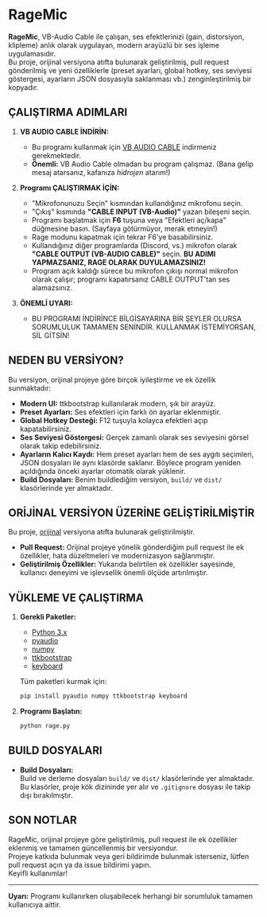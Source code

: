 # RageMic

**RageMic**, VB-Audio Cable ile çalışan, ses efektlerinizi (gain, distorsiyon, klipleme) anlık olarak uygulayan, modern arayüzlü bir ses işleme uygulamasıdır.  
Bu proje, orijinal versiyona atıfta bulunarak geliştirilmiş, pull request gönderilmiş ve yeni özelliklerle (preset ayarları, global hotkey, ses seviyesi göstergesi, ayarların JSON dosyasıyla saklanması vb.) zenginleştirilmiş bir kopyadır.

## ÇALIŞTIRMA ADIMLARI

1. **VB AUDIO CABLE İNDİRİN:**
   - Bu programı kullanmak için [VB AUDIO CABLE](https://vb-audio.com/Cable/index.htm) indirmeniz gerekmektedir.
   - **Önemli:** VB Audio Cable olmadan bu program çalışmaz. (Bana gelip mesaj atarsanız, kafanıza *hidrojen* atarım!)

2. **Programı ÇALIŞTIRMAK İÇİN:**
   - "Mikrofonunuzu Seçin" kısmından kullandığınız mikrofonu seçin.
   - "Çıkış" kısmında **"CABLE INPUT (VB-Audio)"** yazan bileşeni seçin.
   - Programı başlatmak için **F6** tuşuna veya "Efektleri aç/kapa" düğmesine basın. (Sayfaya götürmüyor, merak etmeyin!)
   - Rage modunu kapatmak için tekrar F6'ye basabilirsiniz.
   - Kullandığınız diğer programlarda (Discord, vs.) mikrofon olarak **"CABLE OUTPUT (VB-AUDIO CABLE)"** seçin. **BU ADIMI YAPMAZSANIZ, RAGE OLARAK DUYULAMAZSINIZ!**
   - Program açık kaldığı sürece bu mikrofon çıkışı normal mikrofon olarak çalışır; programı kapatırsanız CABLE OUTPUT'tan ses alamazsınız.

3. **ÖNEMLİ UYARI:**
   - BU PROGRAMI İNDİRİNCE BİLGİSAYARINA BİR ŞEYLER OLURSA SORUMLULUK TAMAMEN SENİNDİR. KULLANMAK İSTEMİYORSAN, SİL GİTSİN!

## NEDEN BU VERSİYON?

Bu versiyon, orijinal projeye göre birçok iyileştirme ve ek özellik sunmaktadır:
- **Modern UI:** ttkbootstrap kullanılarak modern, şık bir arayüz.
- **Preset Ayarları:** Ses efektleri için farklı ön ayarlar eklenmiştir.
- **Global Hotkey Desteği:** F12 tuşuyla kolayca efektleri açıp kapatabilirsiniz.
- **Ses Seviyesi Göstergesi:** Gerçek zamanlı olarak ses seviyesini görsel olarak takip edebilirsiniz.
- **Ayarların Kalıcı Kaydı:** Hem preset ayarları hem de ses aygıtı seçimleri, JSON dosyaları ile aynı klasörde saklanır. Böylece program yeniden açıldığında önceki ayarlar otomatik olarak yüklenir.
- **Build Dosyaları:** Benim buildlediğim versiyon, `build/` ve `dist/` klasörlerinde yer almaktadır.

## ORİJİNAL VERSİYON ÜZERİNE GELİŞTİRİLMİŞTİR

Bu proje, [orijinal](https://github.com/goblinhanyikan/RAGEMIC) versiyona atıfta bulunarak geliştirilmiştir.  
- **Pull Request:** Orijinal projeye yönelik gönderdiğim pull request ile ek özellikler, hata düzeltmeleri ve modernizasyon sağlanmıştır.
- **Geliştirilmiş Özellikler:** Yukarıda belirtilen ek özellikler sayesinde, kullanıcı deneyimi ve işlevsellik önemli ölçüde artırılmıştır.

## YÜKLEME VE ÇALIŞTIRMA

1. **Gerekli Paketler:**
   - [Python 3.x](https://www.python.org/downloads/)
   - [pyaudio](https://pypi.org/project/PyAudio/)
   - [numpy](https://pypi.org/project/numpy/)
   - [ttkbootstrap](https://pypi.org/project/ttkbootstrap/)
   - [keyboard](https://pypi.org/project/keyboard/)

   Tüm paketleri kurmak için:
   ```bash
   pip install pyaudio numpy ttkbootstrap keyboard
   ```

2. **Programı Başlatın:**
   ```bash
   python rage.py
   ```

## BUILD DOSYALARI

- **Build Dosyaları:**  
  Build ve derleme dosyaları `build/` ve `dist/` klasörlerinde yer almaktadır.  
  Bu klasörler, proje kök dizininde yer alır ve `.gitignore` dosyası ile takip dışı bırakılmıştır.

## SON NOTLAR

RageMic, orijinal projeye göre geliştirilmiş, pull request ile ek özellikler eklenmiş ve tamamen güncellenmiş bir versiyondur.  
Projeye katkıda bulunmak veya geri bildirimde bulunmak isterseniz, lütfen pull request açın ya da issue bildirimi yapın.  
Keyifli kullanımlar!

---

**Uyarı:** Programı kullanırken oluşabilecek herhangi bir sorumluluk tamamen kullanıcıya aittir.